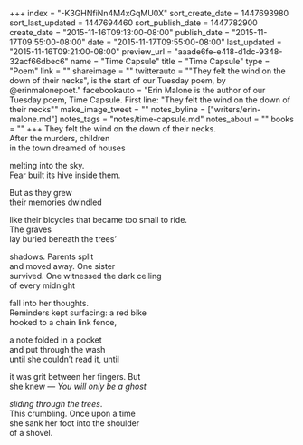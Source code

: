 +++
index = "-K3GHNfiNn4M4xGqMU0X"
sort_create_date = 1447693980
sort_last_updated = 1447694460
sort_publish_date = 1447782900
create_date = "2015-11-16T09:13:00-08:00"
publish_date = "2015-11-17T09:55:00-08:00"
date = "2015-11-17T09:55:00-08:00"
last_updated = "2015-11-16T09:21:00-08:00"
preview_url = "aaade6fe-e418-d1dc-9348-32acf66dbec6"
name = "Time Capsule"
title = "Time Capsule"
type = "Poem"
link = ""
shareimage = ""
twitterauto = "\"They felt the wind on the down of their necks\", is the start of our Tuesday poem, by @erinmalonepoet."
facebookauto = "Erin Malone is the author of our Tuesday poem, Time Capsule. First line: \"They felt the wind on the down of their necks\""
make_image_tweet = ""
notes_byline = ["writers/erin-malone.md"]
notes_tags = "notes/time-capsule.md"
notes_about = ""
books = ""
+++
They felt the wind on the down of their necks.<br> 
After the murders, children <br>
in the town dreamed of houses 

melting into the sky.<br>
Fear built its hive inside them.

But as they grew<br> 
their memories dwindled 

like their bicycles that became too small to ride.<br>
The graves<br>
lay buried beneath the trees’

shadows. Parents split<br> 
and moved away. One sister<br> 
survived. One witnessed the dark ceiling<br>
of every midnight 

fall into her thoughts.<br>
Reminders kept surfacing: a red bike<br>
hooked to a chain link fence, 

a note folded in a pocket<br>
and put through the wash<br>
until she couldn’t read it, until

it was grit between her fingers. But<br>
she knew &mdash; _You will only be a ghost_

_sliding through the trees_.<br>
This crumbling. Once upon a time <br>
she sank her foot into the shoulder<br>
of a shovel.